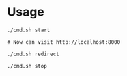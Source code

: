 # Usage

```
./cmd.sh start

# Now can visit http://localhost:8000

./cmd.sh redirect

./cmd.sh stop
```
